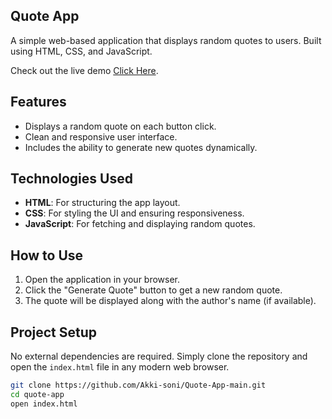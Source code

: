 ## Quote App

A simple web-based application that displays random quotes to users. Built using HTML, CSS, and JavaScript.

Check out the live demo [Click Here]().

## Features

- Displays a random quote on each button click.
- Clean and responsive user interface.
- Includes the ability to generate new quotes dynamically.

## Technologies Used

- **HTML**: For structuring the app layout.
- **CSS**: For styling the UI and ensuring responsiveness.
- **JavaScript**: For fetching and displaying random quotes.

## How to Use

1. Open the application in your browser.
2. Click the "Generate Quote" button to get a new random quote.
3. The quote will be displayed along with the author's name (if available).

## Project Setup

No external dependencies are required. Simply clone the repository and open the `index.html` file in any modern web browser.

```bash
git clone https://github.com/Akki-soni/Quote-App-main.git
cd quote-app
open index.html
```
